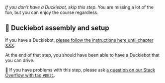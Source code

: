 _If you don't have a Duckiebot, skip this step_. You are missing a lot of the fun, but you can enjoy the course regardless.

##  🚗 Duckiebot assembly and setup  


If you have a Duckiebot, [please follow the instructions here until chapter XXX][duckiebook-robot-assembly].


At the end of that step, you should have been able to have a Duckiebot that you can drive.


🤔 If you have problems with this step, please ask [a question on our Stack Overflow with tag `#DB21`](https://stackoverflow.com/c/duckietown/questions/tagged/DB21).
 

[duckiebook-robot-assembly]: https://docs.duckietown.org/daffy/opmanual_duckiebot/out/building_duckiebot_c0.html